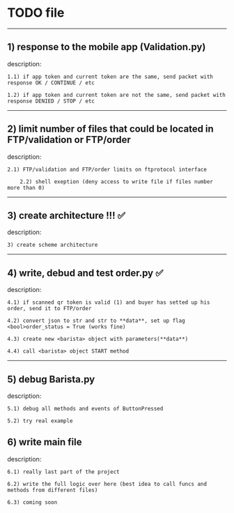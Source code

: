 # TODO file 
____
## 1) response to the mobile app (Validation.py) 
 description:
 
 	1.1) if app token and current token are the same, send packet with response OK / CONTINUE / etc
  
 	1.2) if app token and current token are not the same, send packet with response DENIED / STOP / etc

___

## 2) limit number of files that could be located in FTP/validation or FTP/order
 description: 
 
 	2.1) FTP/validation and FTP/order limits on ftprotocol interface
		
		2.2) shell exeption (deny access to write file if files number more than 0) 
___

## 3) create architecture !!! ✅
 description:
 	
 	3) create scheme architecture
___

## 4) write, debud and test order.py ✅
 description:
 	
 	4.1) if scanned qr token is valid (1) and buyer has setted up his order, send it to FTP/order
 	
 	4.2) convert json to str and str to **data**, set up flag <bool>order_status = True (works fine)
 	
 	4.3) create new <barista> object with parameters(**data**)
 	
 	4.4) call <barista> object START method
___

## 5) debug Barista.py
 description:
 	
 	5.1) debug all methods and events of ButtonPressed 
 	
 	5.2) try real example

## 6) <RELEASED> write main file
 description:
 	
 	6.1) really last part of the project
 	
 	6.2) write the full logic over here (best idea to call funcs and methods from different files)
 	
 	6.3) coming soon
